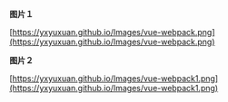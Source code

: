 **图片１**

[https://yxyuxuan.github.io/Images/vue-webpack.png](https://yxyuxuan.github.io/Images/vue-webpack.png)

**图片２**

[https://yxyuxuan.github.io/Images/vue-webpack1.png](https://yxyuxuan.github.io/Images/vue-webpack1.png)